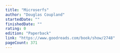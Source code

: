 ```yaml
---
title: "Microserfs"
author: "Douglas Coupland"
startedDate: ""
finishedDate: ""
rating: 0
edition: "Paperback"
link: "https://www.goodreads.com/book/show/2748"
pageCount: 371
---
```



